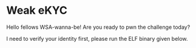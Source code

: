 # Weak eKYC

Hello fellows WSA-wanna-be! Are you ready to pwn the challenge today?

I need to verify your identity first, please run the ELF binary given below.